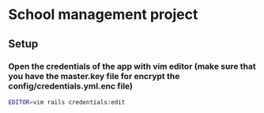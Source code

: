 # School management project

## Setup

### Open the credentials of the app with vim editor (make sure that you have the master.key file for encrypt the config/credentials.yml.enc file)

```bash
EDITOR=vim rails credentials:edit
```
